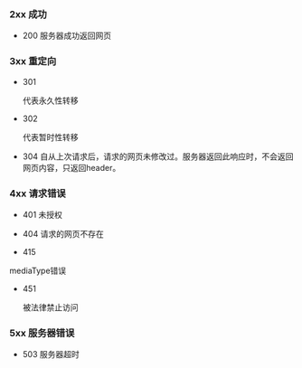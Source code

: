 
### 2xx 成功
- 200
服务器成功返回网页
### 3xx 重定向
- 301
  
  代表永久性转移
  
- 302
  
  代表暂时性转移
  
- 304
  自从上次请求后，请求的网页未修改过。服务器返回此响应时，不会返回网页内容，只返回header。

### 4xx 请求错误
- 401
  未授权

- 404
  请求的网页不存在

- 415
  
mediaType错误
  
- 451

  被法律禁止访问
### 5xx 服务器错误
- 503
服务器超时
